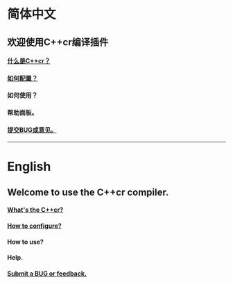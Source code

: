 # 简体中文

## 欢迎使用C++cr编译插件

#### [什么是C++cr？](https://github.com/ZhonZhouShe/C-cr/blob/main/doc/wsccr.md)

#### [如何配置？](https://github.com/ZhonZhouShe/C-cr/blob/main/doc/wciuccr.md)

#### 如何使用？

#### 帮助面板。

#### [提交BUG或意见。](https://github.com/ZhonZhouShe/C-cr/issues)

___

# English


## Welcome to use the C++cr compiler.

#### [What's the C++cr?](https://github.com/ZhonZhouShe/C-cr/blod/main/doc/wsccr.md)

#### [How to configure?](https://github.com/ZhonZhouShe/C-cr/blod/main/doc/wciuccr.md)

#### How to use?

#### Help.

#### [Submit a BUG or feedback.](https://github.com/ZhonZhouShe/C-cr/issues)
